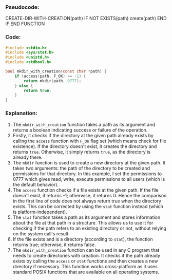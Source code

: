 ### Pseudocode:

CREATE-DIR-WITH-CREATION(path)
    IF NOT EXISTS(path)
        create(path)
    END IF
END FUNCTION


### Code:
```c
#include <stdio.h>
#include <sys/stat.h>
#include <unistd.h>
#include <stdbool.h>

bool mkdir_with_creation(const char *path) {
    if (access(path, F_OK) == -1) {
        return mkdir(path, 0777);
    } else {
        return true;
    }
}
```

### Explanation:
1. The `mkdir_with_creation` function takes a path as its argument and returns a boolean indicating success or failure of the operation.
2. Firstly, it checks if the directory at the given path already exists by calling the `access` function with `F_OK` flag set (which means check for file existence). If the directory doesn't exist, it creates the directory and returns `true`. Otherwise, it simply returns `true`, as the directory is already there.
3. The `mkdir` function is used to create a new directory at the given path. It takes two arguments: the path of the directory to be created and permissions for that directory. In this example, I set the permissions to 0777 which gives read, write, execute permissions to all users (which is the default behavior).
4. The `access` function checks if a file exists at the given path. If the file doesn't exist, it returns -1; otherwise, it returns 0. Hence the comparison in the first line of code does not always return true when the directory exists. This can be corrected by using the `stat` function instead (which is platform-independent).
5. The `stat` function takes a path as its argument and stores information about the file at that path in a structure. This allows us to use it for checking if the path refers to an existing directory or not, without relying on the system call's result.
6. If the file exists and is a directory (according to `stat`), the function returns true; otherwise, it returns false.
7. The `mkdir_with_creation` function can be used in any C program that needs to create directories with creation. It checks if the path already exists by calling the `access` or `stat` functions and then creates a new directory if necessary. This function works cross-platform as it uses standard POSIX functions that are available on all operating systems.

